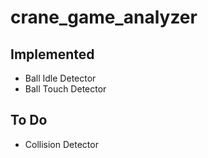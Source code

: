 # crane_game_analyzer

## Implemented
- Ball Idle Detector
- Ball Touch Detector

## To Do
- Collision Detector
